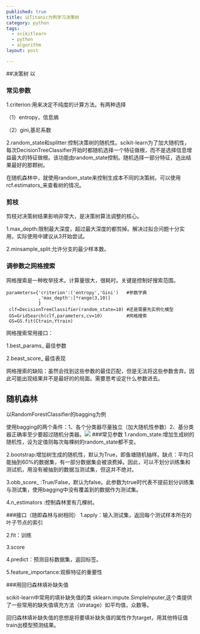 ```yaml
---
published: true
title: 以Titanic为例学习决策树
category: python
tags: 
  - scikitlearn
  - python
  - algorithm
layout: post

---
```


##决策树
以

### 常见参数 ###
1.criterion:用来决定不纯度的计算方法。有两种选择

（1）entropy，信息熵

（2）gini,基尼系数

2.random_state和splitter:控制决策树的随机性。scikit-learn为了加大随机性，每次DecisionTreeClassifier开始时都随机选择一个特征做根，而不是选择信息增益最大的特征做根。该功能由random_state控制。随机选择一部分特征，选出结果最好的那颗树。

在随机森林中，就使用random_state来控制生成本不同的决策树。可以使用rcf.estimators_来查看树的情况。
### 剪枝 ##
剪枝对决策树结果影响非常大，是决策树算法调整的核心。

1.max_depth:限制最大深度，超过最大深度的都剪掉。解决过拟合问题十分实用，实际使用中建议从3开始尝试。

2.minsample_split:允许分支的最少样本数。

### 调参数之网格搜索 ##
网格搜索是一种枚举技术。计算量很大，很耗时。关键是控制好搜索范围。
     
    parameters={'criterion':('entropy','Gini')   #参数字典
                ,'max_depth':[*range(3,10)]
                }
     clf=DecisionTreeClassifier(random_state=10) #还是需要先实例化模型
     GS=GridSearch(clf,parameters,cv=10)         #网格搜索
     GS=GS.fit(Ctrain,Ytrain)
网格搜索常用接口：

1.best_params_  最佳参数

2.beast_score_ 最佳表现

网格搜索的缺陷：虽然会找到这些参数的最佳匹配，但是无法将这些参数舍弃。因此可能出现结果并不是最好的的局面。需要思考设定什么参数进去。

## 随机森林 ##

以RandomForestClassifier的bagging为例

使用bagging的两个条件：1、各个分类器尽量独立（加大随机性参数）2、基分类器正确率至少要超过随机分类器。![](D:\Git\Git-2.27.0-64-bit\repository\laowangzi.github.io\_posts\image\以Titanic为例学习决策树\p1.png)
###常见参数
1.random_state:增加生成树的随机性，设为定值则每次每棵树的random_state都不变。

2.bootstrap:增加树生成的随机性，默认为True，即鱼塘随机抽样。缺点：平均只能抽到60%的数据集，有一部分数据集会被浪费掉。因此，可以不划分训练集和测试机，用没有被抽到的数据当测试集，但这并不绝对。

3.obb_score_ :True/False，默认为false。此参数为true时代表不提前划分训练集与测试集，使用bagging中没有覆盖到的数据作为测试集。

4.n_estimators :控制森林里有几棵树。

###接口（随即森林与树相同）
1.apply：输入测试集，返回每个测试样本所在的叶子节点的索引

2.fit：训练

3.score

4.predict：预测目标数据集，返回标签。

5.feature_importance:观察特征的重要性

###用回归森林填补缺失值

scikit-learn中常用的填补缺失值的类 sklearn.impute.SimpleInputer,这个类提供了一些常用的缺失值填充方法（stratage）如平均值，众数等。

回归森林填补缺失值的思想是将要填补缺失值的属性作为target，用其他特征值train出模型预测结果。